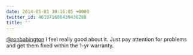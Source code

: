 ```yaml
---
date: 2014-05-01 10:16:05 +0000
twitter_id: 461871686439436288
title: ''
---
```


<!-- Tweet at https://twitter.com/statuses/461871300999643136 is either deleted or protected. -->

[@ronbabington](https://twitter.com/ronbabington) I feel really good about it. Just pay attention for problems and get them fixed within the 1-yr warranty.
